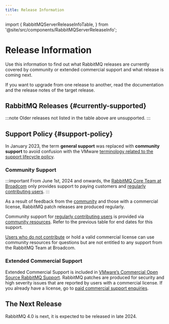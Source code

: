 ```yaml
---
title: Release Information
---
```

<!--
Copyright (c) 2007-2024 Broadcom. All Rights Reserved. The term "Broadcom" refers to Broadcom Inc. and/or its subsidiaries.

All rights reserved. This program and the accompanying materials
are made available under the terms of the under the Apache License,
Version 2.0 (the "License”); you may not use this file except in compliance
with the License. You may obtain a copy of the License at

https://www.apache.org/licenses/LICENSE-2.0

Unless required by applicable law or agreed to in writing, software
distributed under the License is distributed on an "AS IS" BASIS,
WITHOUT WARRANTIES OR CONDITIONS OF ANY KIND, either express or implied.
See the License for the specific language governing permissions and
limitations under the License.
-->

import {
  RabbitMQServerReleaseInfoTable,
} from '@site/src/components/RabbitMQServerReleaseInfo';

# Release Information

Use this information to find out what RabbitMQ releases are currently covered
by community or extended commercial support and what release is coming next.

If you want to upgrade from one release to another, read the documentation and
the release notes of the target release.

## RabbitMQ Releases {#currently-supported}

<RabbitMQServerReleaseInfoTable/>

:::note
Older releases not listed in the table above are unsupported.
:::

## Support Policy {#support-policy}

In January 2023, the term **general support** was replaced with **community
support** to avoid confusion with the VMware [terminology related to the support lifecycle policy](https://tanzu.vmware.com/support/lifecycle_policy).

### Community Support

:::important
From June 1st, 2024 and onwards, the [RabbitMQ Core Team at Broadcom](https://github.com/rabbitmq/) only provides support to paying customers
and [regularly contributing users](https://github.com/rabbitmq/rabbitmq-server/blob/main/COMMUNITY_SUPPORT.md).
:::

As a result of feedback from the [community](/contact#community-resources) and
those with a commercial license, RabbitMQ patch releases are produced regularly.

Community support for [regularly contributing users](https://github.com/rabbitmq/rabbitmq-server/blob/main/COMMUNITY_SUPPORT.md)
is provided via [community resources](/contact#community-resources). Refer to the previous table for end dates for this support.

[Users who do not contribute](https://github.com/rabbitmq/rabbitmq-server/blob/main/COMMUNITY_SUPPORT.md) or hold a valid commercial license
can use community resources for questions but are not entitled to any support from the RabbitMQ Team at Broadcom.

### Extended Commercial Support

Extended Commercial Support is included in [VMware’s Commercial Open Source RabbitMQ Support](https://tanzu.vmware.com/rabbitmq/oss).
RabbitMQ patches are produced for security and high severity issues that are reported by users with
a commercial license. If you already have a license, go to [paid commercial support enquiries](/contact#paid-support).

## The Next Release

RabbitMQ 4.0 is next, it is expected to be released in late 2024.
